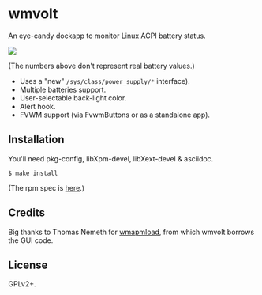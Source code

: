 # wmvolt

An eye-candy dockapp to monitor Linux ACPI battery status.

![](http://ultraimg.com/images/2017/08/25/YIY6.png)

(The numbers above don't represent real battery values.)

* Uses a "new" `/sys/class/power_supply/*` interface).
* Multiple batteries support.
* User-selectable back-light color.
* Alert hook.
* FVWM support (via FvwmButtons or as a standalone app).

## Installation

You'll need pkg-config, libXpm-devel, libXext-devel & asciidoc.

~~~
$ make install
~~~

(The rpm spec is [here](https://github.com/gromnitsky/rpm).)

## Credits

Big thanks to Thomas Nemeth
for [wmapmload](http://tnemeth.free.fr/projets/dockapps.html), from
which wmvolt borrows the GUI code.

## License

GPLv2+.
